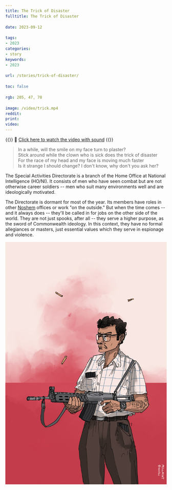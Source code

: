 ```yaml
---
title: The Trick of Disaster
fulltitle: The Trick of Disaster

date: 2023-09-12

tags:
- 2023
categories:
- story
keywords:
- 2023

url: /stories/trick-of-disaster/

toc: false

rgb: 205, 47, 78

image: /video/trick.mp4
reddit:
print:
video:
---
```

{{<note caption>}}
<span class="smallicon">🎥</span> [Click here to watch the video with sound](/video/trick.mp4)
{{</note>}}

> In a while, will the smile on my face turn to plaster?<br>
Stick around while the clown who is sick does the trick of disaster<br>
For the race of my head and my face is moving much faster<br>
Is it strange I should change? I don't know, why don't you ask her?

The Special Activities Directorate is a branch of the Home Office at National Intelligence (HO/NI). It consists of men who have seen combat but are not otherwise career soldiers -- men who suit many environments well and are ideologically motivated.

The Directorate is dormant for most of the year. Its members have roles in other [Noshem](/espionage/) offices or work "on the outside." But when the time comes -- and it always does -- they'll be called in for jobs on the other side of the world. They are not just spooks, after all -- they serve a higher purpose, as the sword of Commonwealth ideology. In this context, they have no formal allegiances or masters, just essential values which they serve in espionage and violence.

![image of a man in plain clothes firing a rifle](/images/fullres/clown.jpg "Full image of an agent of the Special Activities Directorate during *Operation Sea of Reeds*.")